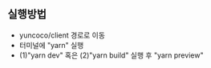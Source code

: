 ## 실행방법

- yuncoco/client 경로로 이동
- 터미널에 "yarn" 실행
- (1)"yarn dev" 혹은 (2)"yarn build" 실행 후 "yarn preview"
